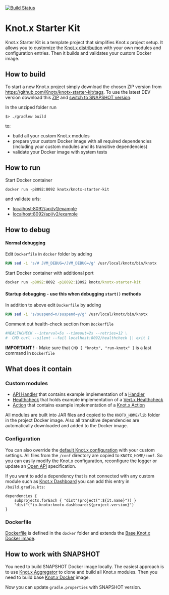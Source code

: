 [![Build Status](https://dev.azure.com/knotx/Knotx/_apis/build/status/Knotx.knotx-starter-kit?branchName=master)](https://dev.azure.com/knotx/Knotx/_build/latest?definitionId=3&branchName=master)

# Knot.x Starter Kit
Knot.x Starter Kit is a template project that simplifies Knot.x project setup. It allows you to 
customize the [Knot.x distribution](https://github.com/Knotx/knotx-stack) with your own modules and
configuration entries. Then it builds and validates your custom Docker image. 


## How to build
To start a new Knot.x project simply download the chosen ZIP version from https://github.com/Knotx/knotx-starter-kit/tags.
To use the latest DEV version download this [ZIP](https://github.com/Knotx/knotx-starter-kit/archive/master.zip) and [switch to SNAPSHOT version](https://github.com/Knotx/knotx-starter-kit#how-to-work-with-snapshot).

In the unziped folder run
```
$> ./gradlew build
```

to:
- build all your custom Knot.x modules
- prepare your custom Docker image with all required dependencies (including your custom modules and 
its transitive dependencies)
- validate your Docker image with system tests

## How to run
Start Docker container
```
docker run -p8092:8092 knotx/knotx-starter-kit
```

and validate urls:
- [localhost:8092/api/v1/example](http://localhost:8092/api/v1/example)
- [localhost:8092/api/v2/example](http://localhost:8092/api/v2/example)

## How to debug

#### Normal debugging
Edit `Dockerfile` in `docker` folder by adding
```dockerfile
RUN sed -i 's/# JVM_DEBUG=/JVM_DEBUG=/g' /usr/local/knotx/bin/knotx
```
Start Docker container with additional port
```cmd
docker run -p8092:8092 -p18092:18092 knotx/knotx-starter-kit
```

#### Startup debugging - use this when debugging `start()` methods
In addition to above edit `Dockerfile` by adding
```dockerfile
RUN sed -i 's/suspend=n/suspend=y/g' /usr/local/knotx/bin/knotx
```

Comment out health-check section from `Dockerfile`
```dockerfile
#HEALTHCHECK --interval=5s --timeout=2s --retries=12 \
#  CMD curl --silent --fail localhost:8092/healthcheck || exit 1
```

**IMPORTANT !** - Make sure that `CMD [ "knotx", "run-knotx" ]` is a last command in `Dockerfile`

## What does it contain

### Custom modules

- [API Handler](https://github.com/Knotx/knotx-starter-kit/tree/master/modules/example-api) 
that contains example implementation of a [Handler](https://github.com/Knotx/knotx-server-http/tree/master/api#routing-handlers) 
- [Healthcheck](https://github.com/Knotx/knotx-starter-kit/tree/master/modules/health-check)
that holds example implementation of a [Vert.x Healthcheck](https://vertx.io/docs/vertx-health-check/java/)
- [Action](https://github.com/Knotx/knotx-starter-kit/tree/master/modules/example-action) that
contains example implementation of a [Knot.x Action](https://github.com/Knotx/knotx-fragments/tree/master/handler/api#action)


All modules are built into JAR files and copied to the `KNOTX_HOME/lib` folder in the project Docker image. 
Also all transitive dependencies are automatically downloaded and added to the Docker image.

### Configuration

You can also override the [default Knot.x configuration](https://github.com/Knotx/knotx-stack/tree/master/src/main/packaging/conf)
with your custom settings. All files from the `/conf` directory are copied to `KNOTX_HOME/conf`. So you
can easily modify the Knot.x configuration, reconfigure the logger or update an [Open API](https://github.com/OAI/OpenAPI-Specification) specification.

If you want to add a dependency that is not connected with any custom module such as 
[Knot.x Dashboard](https://github.com/Knotx/knotx-dashboard) you can add this entry in 
`/build.gradle.kts`:

```
dependencies {
    subprojects.forEach { "dist"(project(":${it.name}")) }
    "dist"("io.knotx:knotx-dashboard:${project.version}")
}
```

### Dockerfile

[Dockerfile](https://github.com/Knotx/knotx-starter-kit/blob/master/docker/Dockerfile) is defined 
in the `docker` folder and extends the [Base Knot.x Docker image](https://hub.docker.com/r/knotx/knotx).

##  How to work with SNAPSHOT

You need to build SNAPSHOT Docker image locally. The easiest approach is to use [Knot.x Aggregator](https://github.com/Knotx/knotx-aggregator)
to clone and build all Knot.x modules. Then you need to build base [Knot.x Docker](https://github.com/Knotx/knotx-docker) image.

Now you can update `gradle.properties` with SNAPSHOT version.
